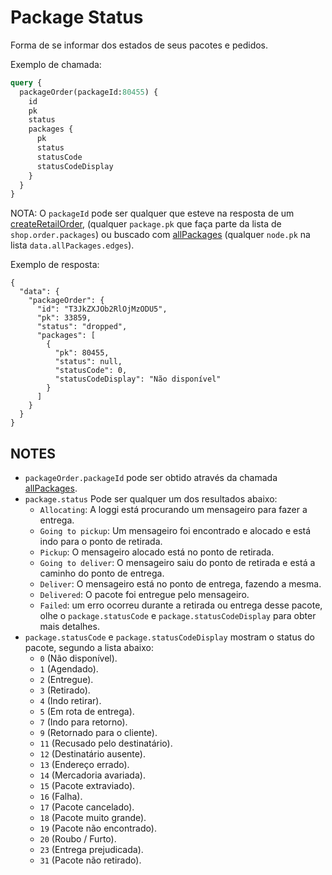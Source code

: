 # Package Status

Forma de se informar dos estados de seus pacotes e pedidos.

Exemplo de chamada:

```graphql
query {
  packageOrder(packageId:80455) {
    id
    pk
    status
    packages {
      pk
      status
      statusCode
      statusCodeDisplay
    }
  }
}
```

NOTA: O ```packageId``` pode ser qualquer que esteve na resposta de um [createRetailOrder](/presto/create-retail-order), (qualquer ```package.pk``` que faça parte da lista de ```shop.order.packages```) ou buscado com [allPackages](/presto/all-packages) (qualquer ```node.pk``` na lista ```data.allPackages.edges```).

Exemplo de resposta:

```
{
  "data": {
    "packageOrder": {
      "id": "T3JkZXJOb2RlOjMzODU5",
      "pk": 33859,
      "status": "dropped",
      "packages": [
        {
          "pk": 80455,
          "status": null,
          "statusCode": 0,
          "statusCodeDisplay": "Não disponível"
        }
      ]
    }
  }
}
```

## NOTES

- ```packageOrder.packageId``` pode ser obtido através da chamada [allPackages](/presto/all-packages).
- ```package.status``` Pode ser qualquer um dos resultados abaixo:
  - ```Allocating```: A loggi está procurando um mensageiro para fazer a entrega.
  - ```Going to pickup```: Um mensageiro foi encontrado e alocado e está indo para o ponto de retirada.
  - ```Pickup```: O mensageiro alocado está no ponto de retirada.
  - ```Going to deliver```: O mensageiro saiu do ponto de retirada e está a caminho do ponto de entrega.
  - ```Deliver```: O mensageiro está no ponto de entrega, fazendo a mesma.
  - ```Delivered```: O pacote foi entregue pelo mensageiro.
  - ```Failed```: um erro ocorreu durante a retirada ou entrega desse pacote, olhe o ```package.statusCode``` e ```package.statusCodeDisplay``` para obter mais detalhes.
- ```package.statusCode``` e ```package.statusCodeDisplay``` mostram o status do pacote, segundo a lista abaixo:
  - ```0``` (Não disponível).
  - ```1``` (Agendado).
  - ```2``` (Entregue).
  - ```3``` (Retirado).
  - ```4``` (Indo retirar).
  - ```5``` (Em rota de entrega).
  - ```7``` (Indo para retorno).
  - ```9``` (Retornado para o cliente).
  - ```11``` (Recusado pelo destinatário).
  - ```12``` (Destinatário ausente).
  - ```13``` (Endereço errado).
  - ```14``` (Mercadoria avariada).
  - ```15``` (Pacote extraviado).
  - ```16``` (Falha).
  - ```17``` (Pacote cancelado).
  - ```18``` (Pacote muito grande).
  - ```19``` (Pacote não encontrado).
  - ```20``` (Roubo / Furto).
  - ```23``` (Entrega prejudicada).
  - ```31``` (Pacote não retirado).

